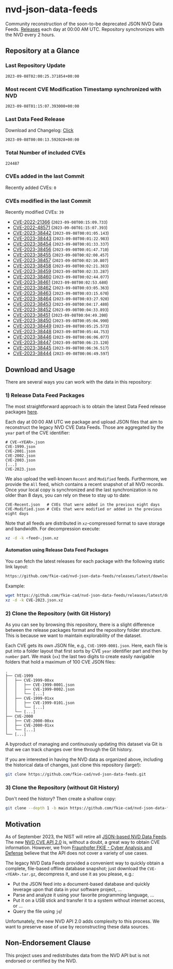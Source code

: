 # nvd-json-data-feeds

Community reconstruction of the soon-to-be deprecated JSON NVD Data Feeds. 
[Releases](https://github.com/fkie-cad/nvd-json-data-feeds/releases/latest) each day at 00:00 AM UTC.
Repository synchronizes with the NVD every 2 hours.

## Repository at a Glance

### Last Repository Update

```plain
2023-09-08T02:00:25.371854+00:00
```

### Most recent CVE Modification Timestamp synchronized with NVD

```plain
2023-09-08T01:15:07.393000+00:00
```

### Last Data Feed Release

Download and Changelog: [Click](https://github.com/fkie-cad/nvd-json-data-feeds/releases/latest)

```plain
2023-09-08T00:00:13.592028+00:00
```

### Total Number of included CVEs

```plain
224487
```

### CVEs added in the last Commit

Recently added CVEs: `0`



### CVEs modified in the last Commit

Recently modified CVEs: `39`

* [CVE-2022-21366](CVE-2022/CVE-2022-213xx/CVE-2022-21366.json) (`2023-09-08T00:15:09.733`)
* [CVE-2022-48571](CVE-2022/CVE-2022-485xx/CVE-2022-48571.json) (`2023-09-08T01:15:07.393`)
* [CVE-2023-38442](CVE-2023/CVE-2023-384xx/CVE-2023-38442.json) (`2023-09-08T00:01:05.143`)
* [CVE-2023-38443](CVE-2023/CVE-2023-384xx/CVE-2023-38443.json) (`2023-09-08T00:01:22.983`)
* [CVE-2023-38454](CVE-2023/CVE-2023-384xx/CVE-2023-38454.json) (`2023-09-08T00:01:33.337`)
* [CVE-2023-38456](CVE-2023/CVE-2023-384xx/CVE-2023-38456.json) (`2023-09-08T00:01:47.710`)
* [CVE-2023-38455](CVE-2023/CVE-2023-384xx/CVE-2023-38455.json) (`2023-09-08T00:02:00.457`)
* [CVE-2023-38457](CVE-2023/CVE-2023-384xx/CVE-2023-38457.json) (`2023-09-08T00:02:10.807`)
* [CVE-2023-38458](CVE-2023/CVE-2023-384xx/CVE-2023-38458.json) (`2023-09-08T00:02:21.383`)
* [CVE-2023-38459](CVE-2023/CVE-2023-384xx/CVE-2023-38459.json) (`2023-09-08T00:02:33.287`)
* [CVE-2023-38460](CVE-2023/CVE-2023-384xx/CVE-2023-38460.json) (`2023-09-08T00:02:44.077`)
* [CVE-2023-38461](CVE-2023/CVE-2023-384xx/CVE-2023-38461.json) (`2023-09-08T00:02:53.680`)
* [CVE-2023-38462](CVE-2023/CVE-2023-384xx/CVE-2023-38462.json) (`2023-09-08T00:03:05.363`)
* [CVE-2023-38463](CVE-2023/CVE-2023-384xx/CVE-2023-38463.json) (`2023-09-08T00:03:15.670`)
* [CVE-2023-38464](CVE-2023/CVE-2023-384xx/CVE-2023-38464.json) (`2023-09-08T00:03:27.920`)
* [CVE-2023-38453](CVE-2023/CVE-2023-384xx/CVE-2023-38453.json) (`2023-09-08T00:04:17.480`)
* [CVE-2023-38452](CVE-2023/CVE-2023-384xx/CVE-2023-38452.json) (`2023-09-08T00:04:33.893`)
* [CVE-2023-38451](CVE-2023/CVE-2023-384xx/CVE-2023-38451.json) (`2023-09-08T00:04:49.200`)
* [CVE-2023-38450](CVE-2023/CVE-2023-384xx/CVE-2023-38450.json) (`2023-09-08T00:05:04.990`)
* [CVE-2023-38449](CVE-2023/CVE-2023-384xx/CVE-2023-38449.json) (`2023-09-08T00:05:25.573`)
* [CVE-2023-38448](CVE-2023/CVE-2023-384xx/CVE-2023-38448.json) (`2023-09-08T00:05:44.753`)
* [CVE-2023-38446](CVE-2023/CVE-2023-384xx/CVE-2023-38446.json) (`2023-09-08T00:06:06.077`)
* [CVE-2023-38447](CVE-2023/CVE-2023-384xx/CVE-2023-38447.json) (`2023-09-08T00:06:23.120`)
* [CVE-2023-38445](CVE-2023/CVE-2023-384xx/CVE-2023-38445.json) (`2023-09-08T00:06:36.517`)
* [CVE-2023-38444](CVE-2023/CVE-2023-384xx/CVE-2023-38444.json) (`2023-09-08T00:06:49.597`)


## Download and Usage

There are several ways you can work with the data in this repository:

### 1) Release Data Feed Packages

The most straightforward approach is to obtain the latest Data Feed release packages [here](https://github.com/fkie-cad/nvd-json-data-feeds/releases/latest).

Each day at 00:00 AM UTC we package and upload JSON files that aim to reconstruct the legacy NVD CVE Data Feeds.
Those are aggregated by the `year` part of the CVE identifier:

```
# CVE-<YEAR>.json
CVE-1999.json
CVE-2001.json
CVE-2002.json
CVE-2003.json
[...]
CVE-2023.json
```

We also upload the well-known `Recent` and `Modified` feeds.
Furthermore, we provide the `All` feed, which contains a recent snapshot of all NVD records.
Once your local copy is synchronized and the last synchronization is no older than 8 days, you can rely on these to stay up to date:

```plain
CVE-Recent.json   # CVEs that were added in the previous eight days
CVE-Modified.json # CVEs that were modified or added in the previous eight days
```

Note that all feeds are distributed in `xz`-compressed format to save storage and bandwidth.
For decompression execute:

```sh
xz -d -k <feed>.json.xz
```


#### Automation using Release Data Feed Packages

You can fetch the latest releases for each package with the following static link layout:

```sh
https://github.com/fkie-cad/nvd-json-data-feeds/releases/latest/download/CVE-<YEAR>.json.xz
```

Example:

```sh
wget https://github.com/fkie-cad/nvd-json-data-feeds/releases/latest/download/CVE-2023.json.xz
xz -d -k CVE-2023.json.xz
```

### 2) Clone the Repository (with Git History)

As you can see by browsing this repository, there is a slight difference between the release packages format and the repository folder structure.
This is because we want to maintain explorability of the dataset.

Each CVE gets its own JSON file, e.g., `CVE-1999-0001.json`.
Here, each file is put into a folder layout that first sorts by CVE `year` identifier part and then by `number` part.
We mask (`xx`) the last two digits to create easily navigable folders that hold a maximum of 100 CVE JSON files:

```plain
.
├── CVE-1999
│   ├── CVE-1999-00xx
│   │   ├── CVE-1999-0001.json
│   │   ├── CVE-1999-0002.json
│   │   └── [...]
│   ├── CVE-1999-01xx
│   │   ├── CVE-1999-0101.json
│   │   └── [...]
│   └── [...]
├── CVE-2000
│   ├── CVE-2000-00xx
│   ├── CVE-2000-01xx
│   └── [...]
└── [...]
```

A byproduct of managing and continuously updating this dataset via Git is that we can track changes over time through the Git history.

If you are interested in having the NVD data as organized above, including the historical data of changes, just clone this repository (large!):

```sh
git clone https://github.com/fkie-cad/nvd-json-data-feeds.git
```

### 3) Clone the Repository (without Git History)

Don't need the history? Then create a shallow copy:

```sh
git clone --depth 1 -b main https://github.com/fkie-cad/nvd-json-data-feeds.git
```

## Motivation

As of September 2023, the NIST will retire all [JSON-based NVD Data Feeds](https://nvd.nist.gov/vuln/data-feeds#divRetirementBanner-1).
The new [NVD CVE API 2.0](https://nvd.nist.gov/developers/vulnerabilities) is, without a doubt, a great way to obtain CVE information.
However, we from [Fraunhofer FKIE - Cyber Analysis and Defense](https://www.fkie.fraunhofer.de/en/departments/cad.html) believe that the API does not cover a variety of use cases.

The legacy NVD Data Feeds provided a convenient way to quickly obtain a complete, file-based offline database snapshot; just download the `CVE-<YEAR>.tar.gz`, decompress it, and use it as you please, e.g.:

* Put the JSON feed into a document-based database and quickly leverage upon that data in your software project, ...
* Parse and analyze it using your favorite programming language, ...
* Put it on a USB stick and transfer it to a system without internet access, or ...
* Query the file using `jq`!

Unfortunately, the new NVD API 2.0 adds complexity to this process.
We want to preserve ease of use by reconstructing these data sources.

## Non-Endorsement Clause

This project uses and redistributes data from the NVD API but is not endorsed or certified by the NVD.